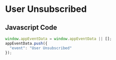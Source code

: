 # User Unsubscribed

## Javascript Code
```js
window.appEventData = window.appEventData || [];
appEventData.push({
  "event": "User Unsubscribed"
});
```




